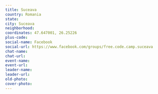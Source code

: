 ```yaml
---
title: Suceava
country: Romania
state: 
city: Suceava
neighborhood: 
coordinates: 47.647001, 26.25226
plus-code:
social-name: Facebook
social-url: https://www.facebook.com/groups/free.code.camp.suceava
chat-name:
chat-url:
event-name:
event-url:
leader-name:
leader-url:
old-photo: 
cover-photo:
---
```

